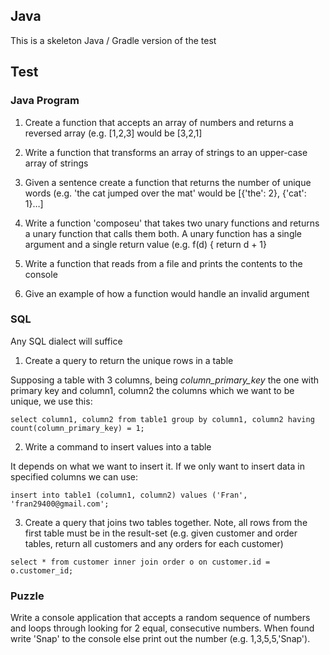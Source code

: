## Java
This is a skeleton Java / Gradle version of the test
## Test
### Java Program
1. Create a function that accepts an array of numbers and returns a reversed array (e.g. [1,2,3] would be [3,2,1]

2.	Write a function that transforms an array of strings to an upper-case array of strings

3.	Given a sentence create a function that returns the number of unique words (e.g. 'the cat jumped over the mat' would be [{'the': 2}, {'cat': 1}…]

4.	Write a function 'composeu' that takes two unary functions and returns a unary function that calls them both. A unary function has a single argument and a single return value (e.g. f(d) { return d + 1}

5.	Write a function that reads from a file and prints the contents to the console

6.	Give an example of how a function would handle an invalid argument 
### SQL
Any SQL dialect will suffice

1.	Create a query to return the unique rows in a table

Supposing a table with 3 columns, being _column_primary_key_ the one with primary key and column1, column2 the columns which we want to be unique, we use this:

`select column1, column2 from table1 group by column1, column2 having count(column_primary_key) = 1;`

2.	Write a command to insert values into a table

It depends on what we want to insert it. If we only want to insert data in specified columns we can use:

`insert into table1 (column1, column2) values ('Fran', 'fran29400@gmail.com';`

3.	Create a query that joins two tables together. Note, all rows from the first table must be in the result-set (e.g. given customer and order tables, return all customers and any orders for each customer)

`select * from customer
inner join order o on customer.id = o.customer_id;`

### Puzzle
Write a console application that accepts a random sequence of numbers and loops through looking for 2 equal, consecutive numbers. When found write 'Snap' to the console else print out the number (e.g. 1,3,5,5,'Snap').
